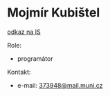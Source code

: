 # Mojmír Kubištel #

[odkaz na IS](https://is.muni.cz/auth/osoba/373948)

Role:
  * programátor

Kontakt:
  * e-mail: 373948@mail.muni.cz